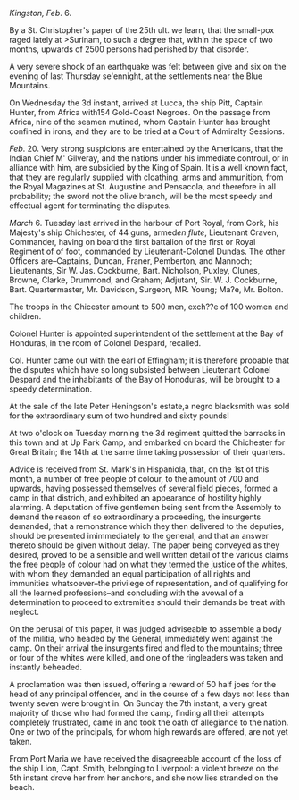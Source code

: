 *Kingston, Feb*. 6.By a St. Christopher's paper of the 25th ult. we learn, that the small-pox raged lately at >Surinam, to such a degree that, within the space of two months, upwards of 2500 persons had perished by that disorder.A very severe shock of an earthquake was felt between give and six on the evening of last Thursday se'ennight, at the settlements near the Blue Mountains.On Wednesday the 3d instant, arrived at Lucca, the ship Pitt, Captain Hunter, from Africa with154 Gold-Coast Negroes. On the passage from Africa, nine of the seamen mutined, whom Captain Hunter has brought confined in irons, and they are to be tried at a Court of Admiralty Sessions.*Feb*. 20. Very strong suspicions are entertained by the Americans, that the Indian Chief M' Gilveray, and the nations under his immediate controul, or in alliance with him, are subsidied by the King of Spain. It is a well known fact, that they are regularly supplied with cloathing, arms and ammunition, from the Royal Magazines at St. Augustine and Pensacola, and therefore in all probability; the sword not the olive branch, will be the most speedy and effectual agent for terminating the disputes.*March*  6. Tuesday last arrived in the harbour of Port Royal, from Cork, his Majesty's ship Chichester, of 44 guns, armed*en flute*, Lieutenant Craven, Commander, having on board the first battalion of the first or Royal Regiment of of foot, commanded by Lieutenant-Colonel Dundas. The other Officers are–Captains, Duncan, Franer, Pemberton, and Mannoch; Lieutenants, Sir W. Jas. Cockburne, Bart. Nicholson, Puxley, Clunes, Browne, Clarke, Drummond, and Graham; Adjutant, Sir. W. J. Cockburne, Bart. Quartermaster, Mr. Davidson, Surgeon, MR. Young; Ma?e, Mr. Bolton.The troops in the Chicester amount to 500 men, exch??e of 100 women and children.Colonel Hunter is appointed superintendent of the settlement at the Bay of Honduras, in the room of Colonel Despard, recalled.Col. Hunter came out with the earl of Effingham; it is therefore probable that the disputes which have so long subsisted between Lieutenant Colonel Despard and the inhabitants of the Bay of Honoduras, will be brought to a speedy determination.At the sale of the late Peter Heningson's estate,a negro blacksmith was sold for the extraordinary sum of two hundred and sixty pounds!At two o'clock on Tuesday morning the 3d regiment quitted the barracks in this town and at Up Park Camp, and embarked on board the Chichester for Great Britain; the 14th at the same time taking possession of their quarters.Advice is received from St. Mark's in Hispaniola, that, on the 1st of this month, a number of free people of colour, to the amount of 700 and upwards, having possessed themselves of several field pieces, formed a camp in that districh, and exhibited an appearance of hostility highly alarming. A deputation of five gentlemen being sent from the Assembly to demand the reason of so extraordinary a proceeding, the insurgents demanded, that a remonstrance which they then delivered to the deputies, should be presented imimmediately to the general, and that an answer thereto should be given without delay. The paper being conveyed as they desired, proved to be a sensible and well written detail of the various claims the free people of colour had on what they termed the justice of the whites, with whom they demanded an equal participation of all rights and  immunities whatsoever–the privilege of representation, and of qualifying for all the learned professions–and concluding with the avowal of a determination to proceed to extremities should their demands be treat with neglect.On the perusal of this paper, it was judged adviseable to assemble a body of the militia, who headed by the General, immediately went against the camp. On their arrival the insurgents fired and fled to the mountains; three or four of the whites were killed, and one of the ringleaders was taken and instantly beheaded.A proclamation was then issued, offering a reward of 50 half joes for the head of any principal offender, and in the course of a few days not less than twenty seven were brought in. On Sunday the 7th instant, a very great majority of those who had formed the camp, finding all their attempts completely frustrated, came in and took the oath of allegiance to the nation. One or two of the principals, for whom high rewards are offered, are not yet taken.From Port Maria we have received the disagreeable account of the loss of the ship Lion, Capt. Smith, belonging to Liverpool: a violent breeze on the 5th instant drove her from her anchors, and she now lies stranded on the beach.